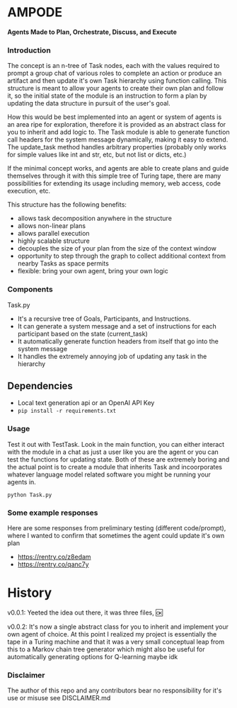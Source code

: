 # AMPODE
**Agents Made to Plan, Orchestrate, Discuss, and Execute**

### Introduction

The concept is an n-tree of Task nodes, each with the values required to prompt a group chat of various roles to complete an action or produce an artifact and then update it's own Task hierarchy using function calling.  This structure is meant to allow your agents to create their own plan and follow it, so the initial state of the module is an instruction to form a plan by updating the data structure in pursuit of the user's goal.

How this would be best implemented into an agent or system of agents is an area ripe for exploration, therefore it is provided as an abstract class for you to inherit and add logic to.  The Task module is able to generate function call headers for the system message dynamically, making it easy to extend.  The update_task method handles arbitrary  properties (probably only works for simple values like int and str, etc, but not list or dicts, etc.)

If the minimal concept works, and agents are able to create plans and guide themselves through it with this simple tree of Turing tape, there are many possibilities for extending its usage including memory, web access, code execution, etc.

This structure has the following benefits:
 - allows task decomposition anywhere in the structure
 - allows non-linear plans
 - allows parallel execution
 - highly scalable structure
 - decouples the size of your plan from the size of the context window
 - opportunity to step through the graph to collect additional context from nearby Tasks as space permits
 - flexible: bring your own agent, bring your own logic

### Components
Task.py
- It's a recursive tree of Goals, Participants, and Instructions. 
- It can generate a system message and a set of instructions for each participant based on the state (current_task)
- It automatically generate function headers from itself that go into the system message
- It handles the extremely annoying job of updating any task in the hierarchy

## Dependencies

- Local text generation api or an OpenAI API Key
- ```pip install -r requirements.txt```


### Usage
Test it out with TestTask.  Look in the main function, you can either interact with the module in a chat as just a user like you are the agent or you can test the functions for updating state.  Both of these are extremely boring and the actual point is to create a module that inherits Task and incoorporates whatever language model related software you might be running your agents in.

```python Task.py```

### Some example responses
Here are some responses from preliminary testing (different code/prompt), where I wanted to confirm that sometimes the agent could update it's own plan
- https://rentry.co/z8edam
- https://rentry.co/qanc7y


# History

v0.0.1:
  Yeeted the idea out there, it was three files, :ok:

v0.0.2:
  It's now a single abstract class for you to inherit and implement your own agent of choice.  At this point I realized my project is essentially the tape in a Turing machine and that it was a very small conceptual leap from this to a Markov chain tree generator which might also be useful for automatically generating options for Q-learning maybe idk


### Disclaimer 
The author of this repo and any contributors bear no responsibility for it's use or misuse see DISCLAIMER.md
